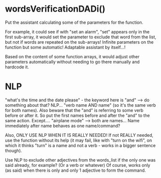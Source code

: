 # wordsVerificationDADi()

Put the assistant calculating some of the parameters for the function.

For example, it could see if with "set an alarm", "set" appears only in the first sub-array, it would set the
parameter to exclude that word from the list, but not if words are repeated on the sub-arrays!
Infinite parameters on the function but some automatic! Adaptable assistant by itself...!

Based on the content of some function arrays, it would adjust other parameters automatically without needing to go there
manually and hardcode it.


# NLP

"what's the time and the date please" - the keyword here is "and" --> do something about that? NLP... "verb name AND
name" (so it's the same verb for both names).
Also beware that the "and" is referring to some verb before or after it. So put the first names before and after the
"and" to the same action.
Except.... "airplane mode" --> both are names... Name immediately after name behaves as one name/command?

Also, ONLY USE NLP WHEN IT IS REALLY NEEDED! If not REALLY needed, use the function without its help (it may fail, like
with "turn on the wifi", on which it thinks "turn" is a name and not a verb - works in a bigger sentence though).

Use NLP to exclude other adjectives from the words_list if the only one was said already, for example? (Or a verb or
whatever) Of course, works only (as said) when there is only and only 1 adjective to form the command.
